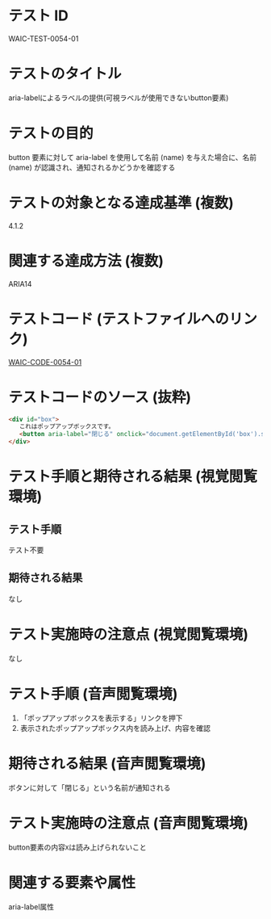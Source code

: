 # テスト ID

WAIC-TEST-0054-01

# テストのタイトル

aria-labelによるラベルの提供(可視ラベルが使用できないbutton要素)

# テストの目的

button 要素に対して aria-label を使用して名前 (name) を与えた場合に、名前 (name) が認識され、通知されるかどうかを確認する

# テストの対象となる達成基準 (複数)

4.1.2

# 関連する達成方法 (複数)

ARIA14

# テストコード (テストファイルへのリンク)

[WAIC-CODE-0054-01](https://waic.github.io/as_test/WAIC-CODE/WAIC-CODE-0054-01.html)

# テストコードのソース (抜粋)

```HTML
<div id="box">
   これはポップアップボックスです。
   <button aria-label="閉じる" onclick="document.getElementById('box').style.display='none';" class="close-button">X</button>
</div>
```

# テスト手順と期待される結果 (視覚閲覧環境)

## テスト手順

テスト不要

## 期待される結果

なし

# テスト実施時の注意点 (視覚閲覧環境)

なし

# テスト手順 (音声閲覧環境)

1. 「ポップアップボックスを表示する」リンクを押下
2. 表示されたポップアップボックス内を読み上げ、内容を確認

# 期待される結果 (音声閲覧環境)

ボタンに対して「閉じる」という名前が通知される

# テスト実施時の注意点 (音声閲覧環境)

button要素の内容`X`は読み上げられないこと

# 関連する要素や属性

aria-label属性
